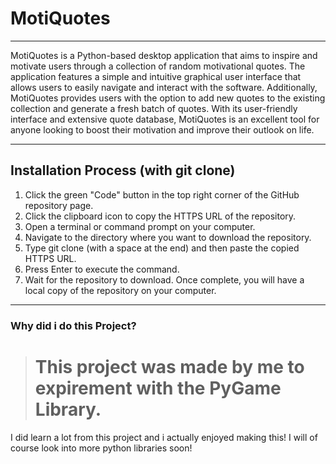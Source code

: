 # MotiQuotes
------------------------------------------------------------------------------------------------------------------------------------------------------------------------------------------------------------------------------------------------------------------------------------------------
MotiQuotes is a Python-based desktop application that aims to inspire and motivate users through a collection of random motivational quotes. The application features a simple and intuitive graphical user interface that allows users to easily navigate and interact with the software. Additionally, MotiQuotes provides users with the option to add new quotes to the existing collection and generate a fresh batch of quotes. With its user-friendly interface and extensive quote database, MotiQuotes is an excellent tool for anyone looking to boost their motivation and improve their outlook on life.
________________________________________________________________________________________________________________________________________________
## Installation Process (with git clone)
1. Click the green "Code" button in the top right corner of the GitHub repository page.
2. Click the clipboard icon to copy the HTTPS URL of the repository.
3. Open a terminal or command prompt on your computer.
4. Navigate to the directory where you want to download the repository.
5. Type git clone (with a space at the end) and then paste the copied HTTPS URL.
7. Press Enter to execute the command.
8. Wait for the repository to download. Once complete, you will have a local copy of the repository on your computer.
________________________________________________________________________________________________________________________________________________
### Why did i do this Project?
> # This project was made by me to expirement with the PyGame Library.
> >
I did learn a lot from this project and i actually enjoyed making this! I will of course look into more python libraries soon!
